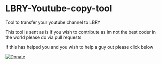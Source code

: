 # LBRY-Youtube-copy-tool
Tool to transfer your youtube channel to LBRY

This tool is sent as is if you wish to contribute as im not the best coder in the world please do via pull requests

If this has helped you and you wish to help a guy out please click below

[![Donate](https://img.shields.io/badge/Donate-PayPal-green.svg)](https://www.paypal.com/cgi-bin/webscr?cmd=_s-xclick&hosted_button_id=C56RW8FRLQ34Y&source=url)
